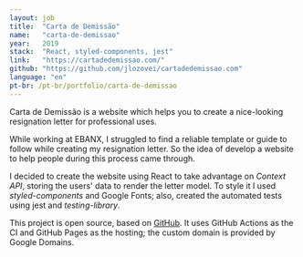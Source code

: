 ```yaml
---
layout: job
title:  "Carta de Demissão"
name:   "carta-de-demissao"
year:   2019
stack:  "React, styled-components, jest"
link:   "https://cartadedemissao.com/"
github: "https://github.com/jlozovei/cartadedemissao.com"
language: "en"
pt-br: /pt-br/portfolio/carta-de-demissao
---
```

Carta de Demissão is a website which helps you to create a nice-looking resignation letter for professional uses.

While working at EBANX, I struggled to find a reliable template or guide to follow while creating my resignation letter. So the idea of develop a website to help people during this process came through.

I decided to create the website using React to take advantage on _Context API_, storing the users' data to render the letter model. To style it I used _styled-components_ and Google Fonts; also, created the automated tests using jest and _testing-library_.

This project is open source, based on [GitHub](https://github.com/jlozovei/cartadedemissao.com). It uses GitHub Actions as the CI and GitHub Pages as the hosting; the custom domain is provided by Google Domains.
